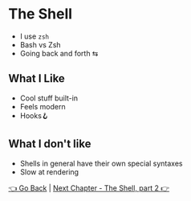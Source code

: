 # The Shell

* I use `zsh`
* Bash vs Zsh
* Going back and forth ⇆

## What I Like
* Cool stuff built-in
* Feels modern
* Hooks🪝

## What I don't like
* Shells in general have their own special syntaxes
* Slow at rendering

[👈 Go Back](04-tmux-part4.md) | [Next Chapter - The Shell, part 2 👉](05-shell-part2.md)